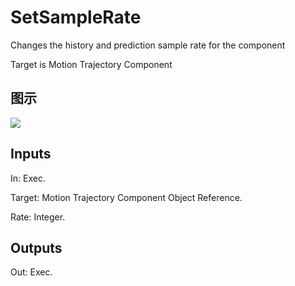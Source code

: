 # SetSampleRate

Changes the history and prediction sample rate for the component

Target is Motion Trajectory Component

## 图示

![]($-20221218-20073899.png)

## Inputs

In: Exec.

Target: Motion Trajectory Component Object Reference.

Rate: Integer.  

## Outputs

Out: Exec.

